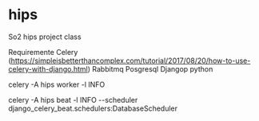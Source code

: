 # hips
So2 hips project class

Requiremente
Celery (https://simpleisbetterthancomplex.com/tutorial/2017/08/20/how-to-use-celery-with-django.html)
Rabbitmq
Posgresql
Djangop
python

celery -A hips worker -l INFO

 celery -A hips beat -l INFO --scheduler django_celery_beat.schedulers:DatabaseScheduler